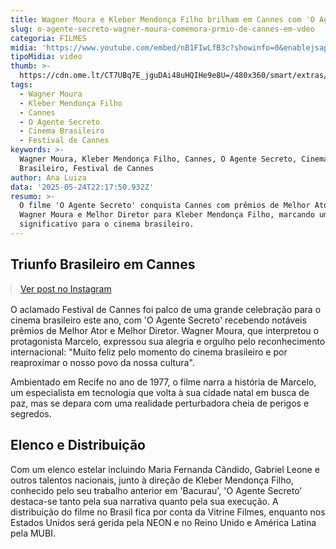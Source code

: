 ```yaml
---
title: Wagner Moura e Kleber Mendonça Filho brilham em Cannes com 'O Agente Secreto'
slug: o-agente-secreto-wagner-moura-comemora-prmio-de-cannes-em-vdeo
categoria: FILMES
midia: 'https://www.youtube.com/embed/nB1FIwLfB3c?showinfo=0&enablejsapi=1'
tipoMidia: video
thumb: >-
  https://cdn.ome.lt/CT7UBq7E_jguDAi48uHQIHe9e8U=/480x360/smart/extras/conteudos/IMG_7624.jpeg
tags:
  - Wagner Moura
  - Kleber Mendonça Filho
  - Cannes
  - O Agente Secreto
  - Cinema Brasileiro
  - Festival de Cannes
keywords: >-
  Wagner Moura, Kleber Mendonça Filho, Cannes, O Agente Secreto, Cinema
  Brasileiro, Festival de Cannes
author: Ana Luiza
data: '2025-05-24T22:17:50.932Z'
resumo: >-
  O filme 'O Agente Secreto' conquista Cannes com prêmios de Melhor Ator para
  Wagner Moura e Melhor Diretor para Kleber Mendonça Filho, marcando um momento
  significativo para o cinema brasileiro.
---
```


## Triunfo Brasileiro em Cannes

<blockquote class="instagram-media" data-instgrm-permalink="https://www.instagram.com/reel/DKDTf7vO2Q7/" data-instgrm-version="14" style="width:100%; max-width:540px; margin:1rem auto;"><a href="https://www.instagram.com/reel/DKDTf7vO2Q7/">Ver post no Instagram</a></blockquote>

O aclamado Festival de Cannes foi palco de uma grande celebração para o cinema brasileiro este ano, com 'O Agente Secreto' recebendo notáveis prêmios de Melhor Ator e Melhor Diretor. Wagner Moura, que interpretou o protagonista Marcelo, expressou sua alegria e orgulho pelo reconhecimento internacional: "Muito feliz pelo momento do cinema brasileiro e por reaproximar o nosso povo da nossa cultura".

Ambientado em Recife no ano de 1977, o filme narra a história de Marcelo, um especialista em tecnologia que volta à sua cidade natal em busca de paz, mas se depara com uma realidade perturbadora cheia de perigos e segredos.

## Elenco e Distribuição

Com um elenco estelar incluindo Maria Fernanda Cândido, Gabriel Leone e outros talentos nacionais, junto à direção de Kleber Mendonça Filho, conhecido pelo seu trabalho anterior em 'Bacurau', 'O Agente Secreto' destaca-se tanto pela sua narrativa quanto pela sua execução. A distribuição do filme no Brasil fica por conta da Vitrine Filmes, enquanto nos Estados Unidos será gerida pela NEON e no Reino Unido e América Latina pela MUBI.
